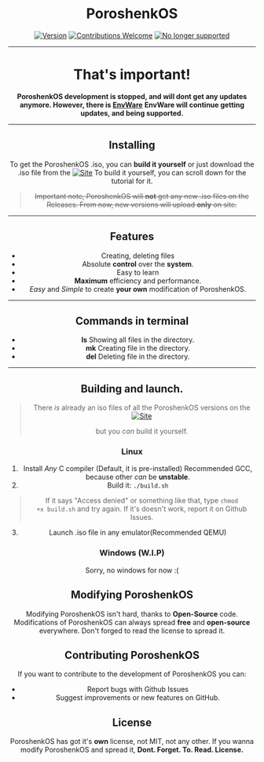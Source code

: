 <div align="center">
	
# PoroshenkOS

[![Version](https://img.shields.io/badge/version-1.1.3-blue.svg)](#)
[![Contributions Welcome](https://img.shields.io/badge/contributions-welcome-brightgreen.svg)](#)
[![No longer supported](https://img.shields.io/badge/no_longer-supported-red)](#)

---
# That's important!

**PoroshenkOS development is stopped, and will dont get any updates anymore. However, there is [EnvWare](https://github.com/fakadantiy/EnvWare)**
**EnvWare will continue getting updates, and being supported.**

---
## Installing

To get the PoroshenkOS .iso, you can **build it yourself** or just download the .iso file from the [![Site](https://img.shields.io/badge/site-closed-red)](#)
To build it yourself, you can scroll down for the tutorial for it.
> ~~Important note, PoroshenkOS will **not** get any new .iso files on the Releases. From now, new versions will upload **only** on site.~~

---
## Features
- Creating, deleting files
- Absolute **control** over the **system**.
- Easy to learn
- **Maximum** efficiency and performance.
- *Easy* and *Simple* to create **your own** modification of PoroshenkOS. 

---
## Commands in terminal

- **ls** Showing all files in the directory.
- **mk** Creating file in the directory.
- **del** Deleting file in the directory.
---

## Building and launch.

> There *is* already an iso files of all the PoroshenkOS versions on the [![Site](https://img.shields.io/badge/site-closed-red)](#)
> 
> but you *can* build it yourself.

### Linux
1. Install *Any* C compiler (Default, it is pre-installed) Recommended GCC, because other *can* be **unstable**. 
2. Build it:
<code>./build.sh</code>
> If it says "Access denied" or something like that, type <code>chmod +x build.sh</code> and try again. If it's doesn't work, report it on Github Issues.
3. Launch .iso file in any emulator(Recommended QEMU)

### Windows (W.I.P)
Sorry, no windows for now :(

## Modifying PoroshenkOS

Modifying PoroshenkOS isn't hard, thanks to **Open-Source** code.
Modifications of PoroshenkOS can always spread **free** and **open-source** everywhere.
Don't forged to read the license to spread it.

## Contributing PoroshenkOS

If you want to contribute to the development of PoroshenkOS you can:

- Report bugs with Github Issues
- Suggest improvements or new features on GitHub.

## License
PoroshenkOS has got it's **own** license, not MIT, not any other.
If you wanna modify PoroshenkOS and spread it, **Dont. Forget. To. Read. License.**
